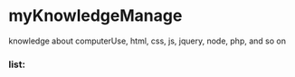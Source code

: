 myKnowledgeManage
=================

knowledge about computerUse, html, css, js, jquery, node, php, and so on
### list:
